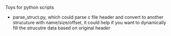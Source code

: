 Toys for python scripts
 - parse_struct.py, which could parse c file header and convert to another strucuture with name/size/offset, it could help if you want to dynamically fill the strucutre data based on original header

